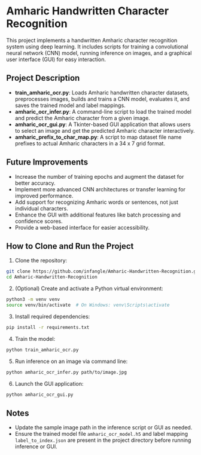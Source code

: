 # Amharic Handwritten Character Recognition

This project implements a handwritten Amharic character recognition system using deep learning. It includes scripts for training a convolutional neural network (CNN) model, running inference on images, and a graphical user interface (GUI) for easy interaction.

## Project Description

- **train_amharic_ocr.py**: Loads Amharic handwritten character datasets, preprocesses images, builds and trains a CNN model, evaluates it, and saves the trained model and label mappings.
- **amharic_ocr_infer.py**: A command-line script to load the trained model and predict the Amharic character from a given image.
- **amharic_ocr_gui.py**: A Tkinter-based GUI application that allows users to select an image and get the predicted Amharic character interactively.
- **amharic_prefix_to_char_map.py**: A script to map dataset file name prefixes to actual Amharic characters in a 34 x 7 grid format.

## Future Improvements

- Increase the number of training epochs and augment the dataset for better accuracy.
- Implement more advanced CNN architectures or transfer learning for improved performance.
- Add support for recognizing Amharic words or sentences, not just individual characters.
- Enhance the GUI with additional features like batch processing and confidence scores.
- Provide a web-based interface for easier accessibility.

## How to Clone and Run the Project

1. Clone the repository:

```bash
git clone https://github.com/infangle/Amharic-Handwritten-Recognition.git
cd Amharic-Handwritten-Recognition
```

2. (Optional) Create and activate a Python virtual environment:

```bash
python3 -m venv venv
source venv/bin/activate  # On Windows: venv\Scripts\activate
```

3. Install required dependencies:

```bash
pip install -r requirements.txt
```

4. Train the model:

```bash
python train_amharic_ocr.py
```

5. Run inference on an image via command line:

```bash
python amharic_ocr_infer.py path/to/image.jpg
```

6. Launch the GUI application:

```bash
python amharic_ocr_gui.py
```

## Notes

- Update the sample image path in the inference script or GUI as needed.
- Ensure the trained model file `amharic_ocr_model.h5` and label mapping `label_to_index.json` are present in the project directory before running inference or GUI.
